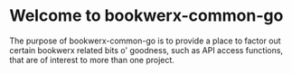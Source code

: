 # Welcome to bookwerx-common-go

The purpose of bookwerx-common-go is to provide a place to factor out certain bookwerx related bits o' goodness, such as API access functions, that are of interest to more than one project.

